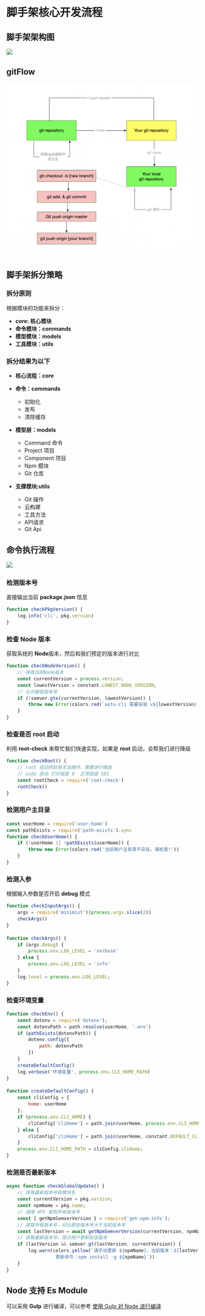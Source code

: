 # 脚手架核心开发流程

## 脚手架架构图

![](http://imooc-lego-homework.oss-cn-hangzhou.aliyuncs.com/docs/pages/%E5%87%B9%E5%87%B8%E6%9B%BC/images/%E6%9E%B6%E6%9E%84%E5%9B%BE.png)

## gitFlow

![gitFlow](./images/gitFlow.jpg)

## 脚手架拆分策略

### 拆分原则
根据模块的功能来拆分：
- **core: 核心模块**
- **命令模块：commands**
- **模型模块：models**
- **工具模块：utils**

### 拆分结果为以下


- **核心流程：core**

- **命令：commands**
    - 初始化
    - 发布
    - 清除缓存

- **模型层：models**
    - Command 命令
    - Project 项目
    - Component 项目
    - Npm 模块
    - Git 仓库

- **支撑模块:utils**
    - Git 操作
    - 云构建
    - 工具方法
    - API请求
    - Git Api 


## 命令执行流程
![](http://imooc-lego-homework.oss-cn-hangzhou.aliyuncs.com/docs/pages/%E5%87%B9%E5%87%B8%E6%9B%BC/images/core-init.jpg)

### 检测版本号

直接输出当前 **package.json** 信息

```js
function checkPkgVersion() {
    log.info('cli', pkg.version)
}
```

### 检查 Node 版本

获取系统的 **Node**版本，然后和我们预定的版本进行对比

```js
function checkNodeVersion() {
    // 获取当前Node版本
    const currentVersion = process.version;
    const lowestVersion = constant.LOWEST_NODE_VERSION;
    // 比对最低版本号
    if (!semver.gte(currentVersion, lowestVersion)) {
        throw new Error(colors.red(`aotu-cli 需要安装 v${lowestVersion} 以上版本的 Node.js`))
    }
}
```

### 检查是否 root 启动

利用 **root-check** 来帮忙我们快速实现，如果是 **root** 启动，会帮我们进行降级

```js
function checkRoot() {
    // root 启动的目录无法操作，需要进行降级
    // sudo 启动 打印就是 0  正常就是 501
    const rootCheck = require('root-check')
    rootCheck()
}
```

### 检测用户主目录

```js
const userHome = require('user-home')
const pathExists = require('path-exists').sync
function checkUserHome() {
    if (!userHome || !pathExists(userHome)) {
        throw new Error(colors.red('当前用户主目录不存在，请检查!'))
    }
}
```

### 检测入参

根据输入参数是否开启 **debug** 模式

```js
function checkInputArgs() {
    args = require('minimist')(process.argv.slice(2))
    checkArgs()
}

function checkArgs() {
    if (args.debug) {
        process.env.LOG_LEVEL = 'verbose'
    } else {
        process.env.LOG_LEVEL = 'info'
    }
    log.level = process.env.LOG_LEVEL;
}
```

### 检查环境变量

```js
function checkEnv() {
    const dotenv = require('dotenv');
    const dotenvPath = path.resolve(userHome, '.env')
    if (pathExists(dotenvPath)) {
        dotenv.config({
            path: dotenvPath
        })
    }
    createDefaultConfig()
    log.verbose('环境变量', process.env.CLI_HOME_PATH)
}

function createDefaultConfig() {
    const cliConfig = {
        home: userHome
    };
    if (process.env.CLI_HOME) {
        cliConfig['cliHome'] = path.join(userHome, process.env.CLI_HOME)
    } else {
        cliConfig['cliHome'] = path.join(userHome, constant.DEFAULT_CLI_HOME);
    }
    process.env.CLI_HOME_PATH = cliConfig.cliHome;
}
```

### 检测是否最新版本

```js
async function checkGlobalUpdate() {
    // 获取最新版本号和模块名
    const currentVersion = pkg.version;
    const npmName = pkg.name;
    // 调用 API 拿到所有版本号
    const { getNpmSemverVersion } = require('get-npm-info');
    // 提取所有版本号，对比那些版本号大于当前版本号
    const lastVersion = await getNpmSemverVersion(currentVersion, npmName);
    // 获取最新版本号，提示用户更新到该版本
    if (lastVersion && semver.gt(lastVersion, currentVersion)) {
        log.warn(colors.yellow(`请手动更新 ${npmName}，当前版本：${lastVersion}，最新版本 ${lastVersion}
                  更新命令：npm install -g ${npmName}`))
    }
}
```

## Node 支持 Es Module

可以采用 **Gulp** 进行编译，可以参考 [使用 Gulp 对 Node 进行编译](https://lilixikun.github.io/blog/node/MPA%E6%9E%B6%E6%9E%84%E5%88%9D%E6%8E%A2.html#%E4%BD%BF%E7%94%A8-gulp-%E5%AF%B9-node-%E8%BF%9B%E8%A1%8C%E7%BC%96%E8%AF%91)